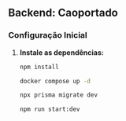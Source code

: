 ## Backend: Caoportado

### Configuração Inicial

1. **Instale as dependências:**
   
   ```bash
   npm install
   
   docker compose up -d
   
   npx prisma migrate dev
   
   npm run start:dev
